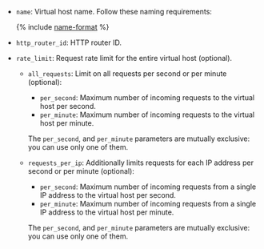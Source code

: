 * `name`: Virtual host name. Follow these naming requirements:

    {% include [name-format](../../name-format.md) %}

* `http_router_id`: HTTP router ID.
* `rate_limit`: Request rate limit for the entire virtual host (optional).
    * `all_requests`: Limit on all requests per second or per minute (optional):
        * `per_second`: Maximum number of incoming requests to the virtual host per second.
        * `per_minute`: Maximum number of incoming requests to the virtual host per minute.

        The `per_second`, and `per_minute` parameters are mutually exclusive: you can use only one of them.
    * `requests_per_ip`: Additionally limits requests for each IP address per second or per minute (optional):
        * `per_second`: Maximum number of incoming requests from a single IP address to the virtual host per second.
        * `per_minute`: Maximum number of incoming requests from a single IP address to the virtual host per minute.

        The `per_second`, and `per_minute` parameters are mutually exclusive: you can use only one of them.